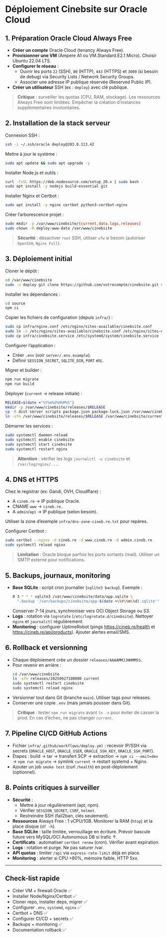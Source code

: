# Déploiement Cinebsite sur Oracle Cloud

## 1. Préparation Oracle Cloud Always Free
- **Créer un compte** Oracle Cloud (tenancy Always Free).
- **Provisionner une VM** (Ampere A1 ou VM.Standard.E2.1 Micro). Choisir Ubuntu 22.04 LTS.
- **Configurer le réseau** :
  - Ouvrir les ports `22` (SSH), `80` (HTTP), `443` (HTTPS) et `3000` (si besoin de debug) via Security Lists / Network Security Groups.
  - Associer une adresse IP publique réservée (Reserved Public IP).
- **Créer un utilisateur** SSH (ex : `deploy`) avec clé publique.

> **Critique** : surveiller les quotas (CPU, RAM, stockage). Les ressources Always Free sont limitées. Empêcher la création d’instances supplémentaires involontaires.

## 2. Installation de la stack serveur
Connexion SSH :
```bash
ssh -i ~/.ssh/oracle deploy@203.0.113.42
```

Mettre à jour le système :
```bash
sudo apt update && sudo apt upgrade -y
```

Installer Node.js et outils :
```bash
curl -fsSL https://deb.nodesource.com/setup_20.x | sudo bash -
sudo apt install -y nodejs build-essential git
```

Installer Nginx et Certbot :
```bash
sudo apt install -y nginx certbot python3-certbot-nginx
```

Créer l’arborescence projet :
```bash
sudo mkdir -p /var/www/cinebsite/{current,data,logs,releases}
sudo chown -R deploy:www-data /var/www/cinebsite
```

> **Sécurité** : désactiver `root` SSH, utiliser `ufw` si besoin (autoriser `OpenSSH`, `Nginx Full`).

## 3. Déploiement initial
Cloner le dépôt :
```bash
cd /var/www/cinebsite
sudo -u deploy git clone https://github.com/votrecompte/cinebsite.git source
```

Installer les dépendances :
```bash
cd source
npm ci
```

Copier les fichiers de configuration (depuis `infra/`) :
```bash
sudo cp infra/nginx.conf /etc/nginx/sites-available/cinebsite.conf
sudo ln -s /etc/nginx/sites-available/cinebsite.conf /etc/nginx/sites-enabled/cinebsite.conf
sudo cp infra/cinebsite.service /etc/systemd/system/cinebsite.service
```

Configurer l’application :
- Créer `.env` (voir `server/.env.example`).
- Définir `SESSION_SECRET`, `SQLITE_DIR`, `PORT` etc.

Migrer et builder :
```bash
npm run migrate
npm run build
```

Déployer (`current` -> release initiale) :
```bash
RELEASE=$(date +"%Y%m%d%H%M%S")
mkdir -p /var/www/cinebsite/releases/$RELEASE
cp -R dist server scripts package.json package-lock.json /var/www/cinebsite/releases/$RELEASE
ln -sfn /var/www/cinebsite/releases/$RELEASE /var/www/cinebsite/current
```

Démarrer les services :
```bash
sudo systemctl daemon-reload
sudo systemctl enable cinebsite
sudo systemctl start cinebsite
sudo systemctl restart nginx
```

> **Attention** : vérifier les logs `journalctl -u cinebsite` et `/var/log/nginx/...`.

## 4. DNS et HTTPS
Chez le registrar (ex: Gandi, OVH, Cloudflare) :
- A `cineb.re` → IP publique Oracle.
- CNAME `www` → `cineb.re.`
- A `admin`/`api` → IP publique (selon besoin).

Utiliser la zone d’exemple `infra/dns-zone-cineb.re.txt` pour repères.

Configurer Certbot :
```bash
sudo certbot --nginx -d cineb.re -d www.cineb.re -d admin.cineb.re
sudo systemctl reload nginx
```

> **Limitation** : Oracle bloque parfois les ports sortants (mail). Utiliser un SMTP externe pour notifications.

## 5. Backups, journaux, monitoring
- **Base SQLite** : script cron journalier (`sqlite3 backup`). Exemple :
  ```bash
  0 3 * * * sqlite3 /var/www/cinebsite/data/app.sqlite \
    ".backup '/var/backups/cinebsite/app-$(date +\%Y\%m\%d).sqlite'"
  ```
  Conserver 7-14 jours, synchroniser vers OCI Object Storage ou S3.
- **Logs** : rotation via `logrotate` (`/etc/logrotate.d/cinebsite`). Nettoyer `nginx` et `journalctl` régulièrement.
- **Monitoring** : configurer UptimeRobot (pings https://cineb.re/health et https://cineb.re/api/products). Ajouter alertes email/SMS.

## 6. Rollback et versionning
- Chaque déploiement crée un dossier `releases/AAAAMMJJHHMMSS`.
- Pour revenir en arrière :
  ```bash
  cd /var/www/cinebsite
  ln -sfn releases/20250927180000 current
  sudo systemctl restart cinebsite
  sudo systemctl reload nginx
  ```
- Versionner tout dans Git (branche `main`). Utiliser tags pour releases.
- Conserver une copie `.env` (mais jamais pousser dans Git).

> **Critique** : tester `npm run migrate` avant `ln -s` pour éviter de casser la prod. En cas d’échec, ne pas changer `current`.

## 7. Pipeline CI/CD GitHub Actions
- Fichier `infra/.github/workflows/deploy.yml` : recevoir IP/SSH via secrets (`ORACLE_HOST`, `ORACLE_USER`, `ORACLE_SSH_KEY`, `ORACLE_SSH_PORT`).
- Étapes : build → tar → transfert SCP → extraction → `npm ci --omit=dev` → `npm run migrate` → symlink `current` → restart systemd + Nginx.
- Ajouter un job `smoke test` (curl `/health`) en post-déploiement (optionnel).

## 8. Points critiques à surveiller
- **Sécurité** :
  - Mettre à jour régulièrement (apt, npm).
  - Vérifier `SESSION_SECRET`, `CSRF`, `helmet`.
  - Restreindre SSH (fail2ban, clés seulement).
- **Ressources** Always Free : 1 vCPU/1GB. Monitorer la RAM (`htop`) et la place disque (`df -h`).
- **Base SQLite** : taille limitée, verrouillage en écriture. Prévoir bascule future vers MySQL/OCI Autonomous DB si trafic ↑.
- **Certificats** : automatiser `certbot renew` (cron). Vérifier avant expiration.
- **Logs** : rotation et purge. Ne pas saturer /var.
- **API quotas** : limiter `/api` via `express-rate-limit` déjà en place.
- **Monitoring** : alerter si CPU >80%, mémoire faible, HTTP 5xx.

---

## Check-list rapide
- Créer VM + firewall Oracle ✅
- Installer Node/Nginx/Certbot ✅
- Cloner repo, installer deps, migrer ✅
- Configurer `.env`, `systemd`, `nginx` ✅
- Certbot + DNS ✅
- Configurer CI/CD + secrets ✅
- Backups + monitoring ✅
- Documentation rollback ✅
